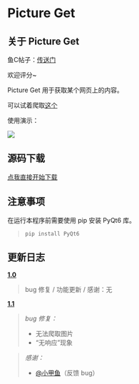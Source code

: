 # Picture Get

## 关于 Picture Get

鱼C帖子：[传送门](https://fishc.com.cn/thread-230586-1-1.html)

欢迎评分~

Picture Get 用于获取某个网页上的内容。

可以试着爬取[这个](https://www.bilibili.com/read/cv16022399)

使用演示：

![](https://dddddgz.github.io/4/1.png)

## 源码下载

[点我直接开始下载](https://github.com/dddddgz/picture-get/archive/refs/tags/1.1.zip)

## 注意事项

在运行本程序前需要使用 pip 安装 PyQt6 库。

> `pip install PyQt6`

## 更新日志

**[1.0](https://github.com/dddddgz/picture-get/archive/refs/tags/1.0.zip)**

> bug 修复 / 功能更新 / 感谢：无

**[1.1](https://github.com/dddddgz/picture-get/archive/refs/tags/1.1.zip)**

> *bug 修复：*
> - 无法爬取图片
> - “无响应”现象

> *感谢：*
> - [@小甲鱼](https://fishc.com.cn/space-uid-9.html)（反馈 bug）
